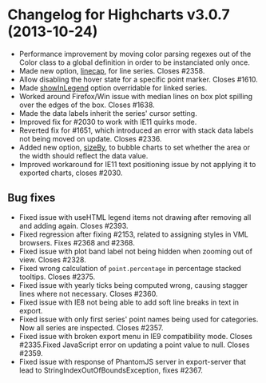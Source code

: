 # Changelog for Highcharts v3.0.7 (2013-10-24)
        
- Performance improvement by moving color parsing regexes out of the Color class to a global definition in order to be instanciated only once.
- Made new option, [linecap](https://api.highcharts.com/#plotOptions.line.linecap), for line series. Closes #2358.
- Allow disabling the hover state for a specific point marker. Closes #1610.
- Made [showInLegend](https://api.highcharts.com/#plotOptions.series.showInLegend) option overridable for linked series.
- Worked around Firefox/Win issue with median lines on box plot spilling over the edges of the box. Closes #1638.
- Made the data labels inherit the series' cursor setting.
- Improved fix for #2030 to work with IE11 quirks mode.
- Reverted fix for #1651, which introduced an error with stack data labels not being moved on update. Closes #2336.
- Added new option, [sizeBy](https://api.highcharts.com/#plotOptions.bubble.sizeBy), to bubble charts to set whether the area or the width should reflect the data value.
- Improved workaround for IE11 text positioning issue by not applying it to exported charts, closes #2030.

## Bug fixes
- Fixed issue with useHTML legend items not drawing after removing all and adding again. Closes #2393.
- Fixed regression after fixing #2153, related to assigning styles in VML browsers. Fixes #2368 and #2368.
- Fixed issue with plot band label not being hidden when zooming out of view. Closes #2328.
- Fixed wrong calculation of `point.percentage` in percentage stacked tooltips. Closes #2375.
- Fixed issue with yearly ticks being computed wrong, causing stagger lines where not necessary. Closes #2360.
- Fixed issue with IE8 not being able to add soft line breaks in text in export.
- Fixed issue with only first series' point names being used for categories. Now all series are inspected. Closes #2357.
- Fixed issue with broken export menu in IE9 compatibility mode. Closes #2335.Fixed JavaScript error on updating a point value to null. Closes #2359.
- Fixed issue with response of PhantomJS server in export-server that lead to StringIndexOutOfBoundsException, fixes #2367.